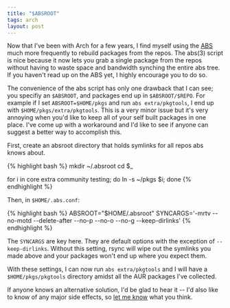 ```yaml
---
title: "$ABSROOT"
tags: arch
layout: post
---
```


Now that I've been with Arch for a few years, I find myself using the
[ABS][1] much more frequently to rebuild packages from the repos.  The
abs(3) script is nice because it now lets you grab a single package from
the repos without having to waste space and bandwidth synching the
entire abs tree.  If you haven't read up on the ABS yet, I highly
encourage you to do so.

The convenience of the abs script has only one drawback that I can see;
you specifiy an `$ABSROOT`, and packages end up in `$ABSROOT/$REPO`.  For
example if I set `ABSROOT=$HOME/pkgs` and run `abs extra/pkgtools`, I
end up with `$HOME/pkgs/extra/pkgtools`.  This is a very minor issue but
it's very annoying when you'd like to keep all of your self built
packages in one place.  I've come up with a workaround and I'd like to
see if anyone can suggest a better way to accomplish this.

First, create an absroot directory that holds symlinks for all repos abs
knows about.

{% highlight bash %}
mkdir ~/.absroot
cd $_

for i in core extra community testing; do 
    ln -s ~/pkgs $i;
done
{% endhighlight %}

Then, in `$HOME/.abs.conf`:

{% highlight bash %}
ABSROOT="$HOME/.absroot"
SYNCARGS='-mrtv --no-motd --delete-after --no-p --no-o --no-g --keep-dirlinks'
{% endhighlight %}

The `SYNCARGS` are key here.  They are default options with the
exception of `--keep-dirlinks`.  Without this setting, rsync will wipe
out the symlinks you made above and your packages won't end up where you
expect them.

With these settings, I can now run `abs extra/pkgtools` and I will have
a `$HOME/pkgs/pkgtools` directory amidst all the AUR packages I've
collected.

If anyone knows an alternative solution, I'd be glad to hear it -- I'd
also like to know of any major side effects, so [let me know][2] what
you think.

[1]: http://wiki.archlinux.org/index.php/ABS
[2]: /about/

